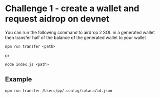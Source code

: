 # Challenge 1 - create a wallet and request aidrop on devnet

You can run the following command to airdrop 2 SOL in a generated wallet
then transfer half of the balance of the generated wallet to your wallet

`npm run transfer <path>`

or

`node index.js <path>`

## Example

`npm run transfer /Users/pp/.config/solana/id.json`
